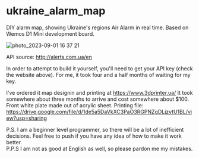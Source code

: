# ukraine_alarm_map
DIY alarm map, showing Ukraine's regions Air Alarm in real time. Based on Wemos D1 Mini development board.

![photo_2023-09-01 16 37 21](https://github.com/Whale1902/ukraine_alarm_map/assets/103887569/cae2f1c0-4d70-4885-b2fb-d77f58c87a34)

API source: http://alerts.com.ua/en

In order to attempt to build it yourself, you'll need to get your API key (check the website above). For me, it took four and a half months of waiting for my key.

I've ordered it map designin and printing at https://www.3dprinter.ua/ 
It took somewhere about three months to arrive and cost somewhere about $100. Front white plate made out of acrylic sheet.
Printing file: https://drive.google.com/file/d/1de5a5DaVkXC3PaO3RGPNZgDLjzytU1BL/view?usp=sharing  

P.S. I am a beginner level programmer, so there will be a lot of inefficient decisions. Feel free to push if you have any idea of how to make it work better.  
P.P.S I am  not as good at English as well, so please pardon me my mistakes.
